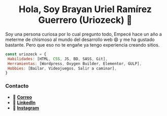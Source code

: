 <h1 align="center">Hola, Soy Brayan Uriel Ramírez Guerrero <strong>(Uriozeck)</strong> 👋</h1>

<p> Soy una persona curiosa por lo cual pregunto todo, Empecé hace un año a meterme de chismoso al mundo del desarrollo web 😄 y me ha gustado bastante. Pero que eso no te engañe ya tengo experiencia creando sitios. </p>

 ```js
const uriozeck = {
  Habilidades: [HTML, CSS, JS, BD, SASS, Git],
  Herramientas: [Wordpress, Oxygen Builder, Elementor, GULP],
  Hobbies: [Bailar, Videojuegos, Salir a caminar],
}
```
 ### Contacto
  - 📧 **[Correo](mailto:brayan.uriel.ramirez@gmail.com)**
  - 📃 **[LinkedIn](https://www.linkedin.com/in/brayan-uriel-ramirez-guerrero/)**
  - 📱 **[Instagram](https://www.instagram.com/urielozeck/)**
<!--
**Uriozeck/Uriozeck** is a ✨ _special_ ✨ repository because its `README.md` (this file) appears on your GitHub profile.

Here are some ideas to get you started:

- 🔭 I’m currently working on ...
- 🌱 I’m currently learning ...
- 👯 I’m looking to collaborate on ...
- 🤔 I’m looking for help with ...
- 💬 Ask me about ...
- 📫 How to reach me: ...
- 😄 Pronouns: ...
- ⚡ Fun fact: ...
-->
